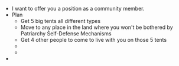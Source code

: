 - I want to offer you a position as a community member.
- Plan
	- Get 5 big tents all different types
	- Move to any place in the land where you won't be bothered by Patriarchy Self-Defense Mechanisms
	- Get 4 other people to come to live with you on those 5 tents
	-
	-
-